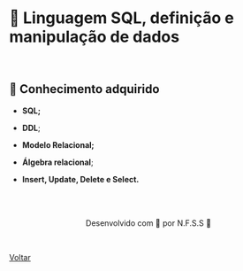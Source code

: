 <h1>🐬 Linguagem SQL, definição e manipulação de dados </h1>

<br>

<h2> 🧠 Conhecimento adquirido </h2>

- **SQL;**
- **DDL**;
  
- **Modelo Relacional;**
- **Álgebra relacional**;
- **Insert, Update, Delete e Select.**

<br><br>

<p align="center"> Desenvolvido com 💜 por N.F.S.S 👋 <p>

<br>

<a href="./README.md">Voltar</a>